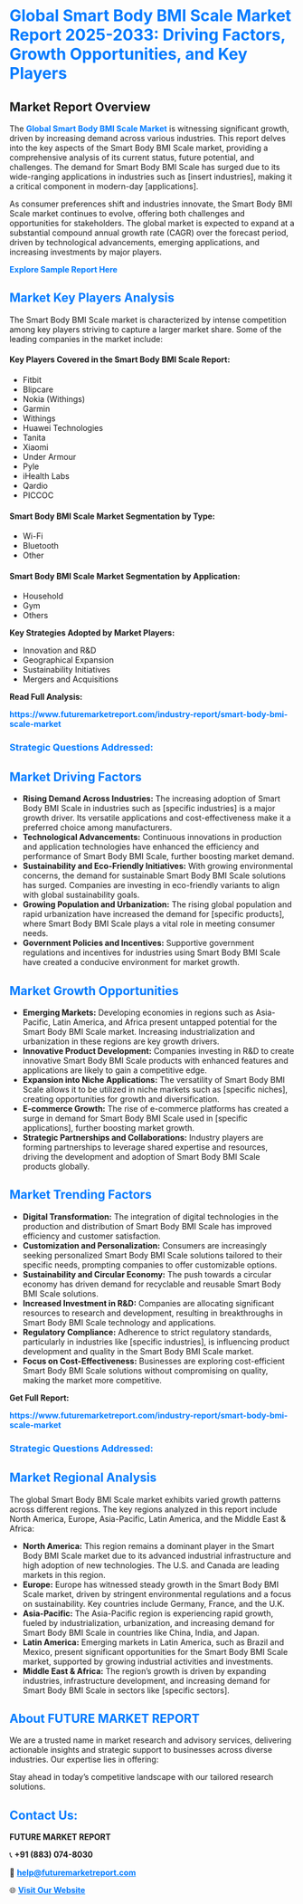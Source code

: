 <h1 style="color: #007BFF;">Global Smart Body BMI Scale Market Report 2025-2033: Driving Factors, Growth Opportunities, and Key Players</h1>

<section id="overview">
<h2>Market Report Overview</h2>
<p>The <a href="https://www.futuremarketreport.com/industry-report/smart-body-bmi-scale-market" style="color: #007BFF; text-decoration: none;"><strong>Global Smart Body BMI Scale Market</strong></a> is witnessing significant growth, driven by increasing demand across various industries. This report delves into the key aspects of the Smart Body BMI Scale market, providing a comprehensive analysis of its current status, future potential, and challenges. The demand for Smart Body BMI Scale has surged due to its wide-ranging applications in industries such as [insert industries], making it a critical component in modern-day [applications].</p>
<p>As consumer preferences shift and industries innovate, the Smart Body BMI Scale market continues to evolve, offering both challenges and opportunities for stakeholders. The global market is expected to expand at a substantial compound annual growth rate (CAGR) over the forecast period, driven by technological advancements, emerging applications, and increasing investments by major players.</p>
</section>

<section id="overview">
<p><a href="https://www.futuremarketreport.com/request-sample/reportId=115998" style="color: #007BFF; text-decoration: none;"><strong>Explore Sample Report Here</strong></a></p>
</section>

<section id="key-players">
<h2 style="color: #007BFF;">Market Key Players Analysis</h2>
<p>The Smart Body BMI Scale market is characterized by intense competition among key players striving to capture a larger market share. Some of the leading companies in the market include:</p>
<h4>Key Players Covered in the Smart Body BMI Scale Report:</h4>
<ul><li>Fitbit</li><li>Blipcare</li><li>Nokia (Withings)</li><li>Garmin</li><li>Withings</li><li>Huawei Technologies</li><li>Tanita</li><li>Xiaomi</li><li>Under Armour</li><li>Pyle</li><li>iHealth Labs</li><li>Qardio</li><li>PICCOC</li></ul>
<h4>Smart Body BMI Scale Market Segmentation by Type:</h4>
<ul><li>Wi-Fi</li><li>Bluetooth</li><li>Other</li></ul>

<h4>Smart Body BMI Scale Market Segmentation by Application:</h4>
<ul><li>Household</li><li>Gym</li><li>Others</li></ul>
<p><strong>Key Strategies Adopted by Market Players:</strong></p>
<ul>
<li>Innovation and R&D</li>
<li>Geographical Expansion</li>
<li>Sustainability Initiatives</li>
<li>Mergers and Acquisitions</li>
</ul>
</section>

<section>
<p><strong>Read Full Analysis: </strong></p><a href="https://www.futuremarketreport.com/industry-report/smart-body-bmi-scale-market" style="color: #007BFF; text-decoration: none;"><strong>https://www.futuremarketreport.com/industry-report/smart-body-bmi-scale-market</strong></a>
<h3 style="color: #007BFF;">Strategic Questions Addressed:</h3>
</section>

<section id="driving-factors">
<h2 style="color: #007BFF;">Market Driving Factors</h2>
<ul>
<li><strong>Rising Demand Across Industries:</strong> The increasing adoption of Smart Body BMI Scale in industries such as [specific industries] is a major growth driver. Its versatile applications and cost-effectiveness make it a preferred choice among manufacturers.</li>
<li><strong>Technological Advancements:</strong> Continuous innovations in production and application technologies have enhanced the efficiency and performance of Smart Body BMI Scale, further boosting market demand.</li>
<li><strong>Sustainability and Eco-Friendly Initiatives:</strong> With growing environmental concerns, the demand for sustainable Smart Body BMI Scale solutions has surged. Companies are investing in eco-friendly variants to align with global sustainability goals.</li>
<li><strong>Growing Population and Urbanization:</strong> The rising global population and rapid urbanization have increased the demand for [specific products], where Smart Body BMI Scale plays a vital role in meeting consumer needs.</li>
<li><strong>Government Policies and Incentives:</strong> Supportive government regulations and incentives for industries using Smart Body BMI Scale have created a conducive environment for market growth.</li>
</ul>
</section>

<section id="growth-opportunities">
<h2 style="color: #007BFF;">Market Growth Opportunities</h2>
<ul>
<li><strong>Emerging Markets:</strong> Developing economies in regions such as Asia-Pacific, Latin America, and Africa present untapped potential for the Smart Body BMI Scale market. Increasing industrialization and urbanization in these regions are key growth drivers.</li>
<li><strong>Innovative Product Development:</strong> Companies investing in R&D to create innovative Smart Body BMI Scale products with enhanced features and applications are likely to gain a competitive edge.</li>
<li><strong>Expansion into Niche Applications:</strong> The versatility of Smart Body BMI Scale allows it to be utilized in niche markets such as [specific niches], creating opportunities for growth and diversification.</li>
<li><strong>E-commerce Growth:</strong> The rise of e-commerce platforms has created a surge in demand for Smart Body BMI Scale used in [specific applications], further boosting market growth.</li>
<li><strong>Strategic Partnerships and Collaborations:</strong> Industry players are forming partnerships to leverage shared expertise and resources, driving the development and adoption of Smart Body BMI Scale products globally.</li>
</ul>
</section>

<section id="trending-factors">
<h2 style="color: #007BFF;">Market Trending Factors</h2>
<ul>
<li><strong>Digital Transformation:</strong> The integration of digital technologies in the production and distribution of Smart Body BMI Scale has improved efficiency and customer satisfaction.</li>
<li><strong>Customization and Personalization:</strong> Consumers are increasingly seeking personalized Smart Body BMI Scale solutions tailored to their specific needs, prompting companies to offer customizable options.</li>
<li><strong>Sustainability and Circular Economy:</strong> The push towards a circular economy has driven demand for recyclable and reusable Smart Body BMI Scale solutions.</li>
<li><strong>Increased Investment in R&D:</strong> Companies are allocating significant resources to research and development, resulting in breakthroughs in Smart Body BMI Scale technology and applications.</li>
<li><strong>Regulatory Compliance:</strong> Adherence to strict regulatory standards, particularly in industries like [specific industries], is influencing product development and quality in the Smart Body BMI Scale market.</li>
<li><strong>Focus on Cost-Effectiveness:</strong> Businesses are exploring cost-efficient Smart Body BMI Scale solutions without compromising on quality, making the market more competitive.</li>
</ul>
</section>

<section>
<p><strong>Get Full Report: </strong></p><a href="https://www.futuremarketreport.com/industry-report/smart-body-bmi-scale-market" style="color: #007BFF; text-decoration: none;"><strong>https://www.futuremarketreport.com/industry-report/smart-body-bmi-scale-market</strong></a>
<h3 style="color: #007BFF;">Strategic Questions Addressed:</h3>
</section>


<section id="regional-analysis">
<h2 style="color: #007BFF;">Market Regional Analysis</h2>
<p>The global Smart Body BMI Scale market exhibits varied growth patterns across different regions. The key regions analyzed in this report include North America, Europe, Asia-Pacific, Latin America, and the Middle East & Africa:</p>
<ul>
<li><strong>North America:</strong> This region remains a dominant player in the Smart Body BMI Scale market due to its advanced industrial infrastructure and high adoption of new technologies. The U.S. and Canada are leading markets in this region.</li>
<li><strong>Europe:</strong> Europe has witnessed steady growth in the Smart Body BMI Scale market, driven by stringent environmental regulations and a focus on sustainability. Key countries include Germany, France, and the U.K.</li>
<li><strong>Asia-Pacific:</strong> The Asia-Pacific region is experiencing rapid growth, fueled by industrialization, urbanization, and increasing demand for Smart Body BMI Scale in countries like China, India, and Japan.</li>
<li><strong>Latin America:</strong> Emerging markets in Latin America, such as Brazil and Mexico, present significant opportunities for the Smart Body BMI Scale market, supported by growing industrial activities and investments.</li>
<li><strong>Middle East & Africa:</strong> The region’s growth is driven by expanding industries, infrastructure development, and increasing demand for Smart Body BMI Scale in sectors like [specific sectors].</li>
</ul>
</section>

<footer>
<h2 style="color: #007BFF;">About FUTURE MARKET REPORT</h2>
<p>We are a trusted name in market research and advisory services, delivering actionable insights and strategic support to businesses across diverse industries. Our expertise lies in offering:</p>

<p>Stay ahead in today’s competitive landscape with our tailored research solutions.</p>

<h2 style="color: #007BFF;">Contact Us:</h2>
<p><strong>FUTURE MARKET REPORT</strong></p>
<p>📞 <strong>+91 (883) 074-8030</strong></p>
<p>📧 <strong><a href="mailto:help@futuremarketreport.com" style="color: #007BFF;">help@futuremarketreport.com</a></strong></p>
<p>🌐 <strong><a href="https://www.futuremarketreport.com/" style="color: #007BFF;">Visit Our Website</a></strong></p>
</footer>